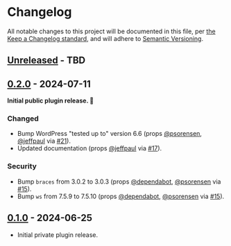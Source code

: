 # Changelog

All notable changes to this project will be documented in this file, per [the Keep a Changelog standard](http://keepachangelog.com/), and will adhere to [Semantic Versioning](https://semver.org/spec/v2.0.0.html).

## [Unreleased] - TBD

## [0.2.0] - 2024-07-11
**Initial public plugin release. 🎉**

### Changed
- Bump WordPress "tested up to" version 6.6 (props [@psorensen](https://github.com/psorensen), [@jeffpaul](https://github.com/jeffpaul) via [#21](https://github.com/10up/embed-block-figma/pull/21)).
- Updated documentation (props [@jeffpaul](https://github.com/jeffpaul) via [#17](https://github.com/10up/embed-block-figma/pull/17)).

### Security
- Bump `braces` from 3.0.2 to 3.0.3 (props [@dependabot](https://github.com/apps/dependabot), [@psorensen](https://github.com/psorensen) via [#15](https://github.com/10up/embed-block-figma/pull/15)).
- Bump `ws` from 7.5.9 to 7.5.10 (props [@dependabot](https://github.com/apps/dependabot), [@psorensen](https://github.com/psorensen) via [#15](https://github.com/10up/embed-block-figma/pull/15)).

## [0.1.0] - 2024-06-25
- Initial private plugin release.

[Unreleased]: https://github.com/10up/embed-block-figma/compare/trunk...develop
[0.2.0]: https://github.com/10up/embed-block-figma/compare/0.1.0...0.2.0
[0.1.0]: https://github.com/10up/embed-block-figma/tree/v0.1.0
